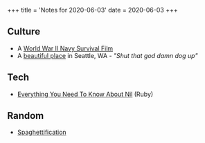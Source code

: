 +++
title = 'Notes for 2020-06-03'
date = 2020-06-03
+++

## Culture
* A [World War II Navy Survival Film](https://www.youtube.com/watch?v=Ae6aP1p3L6s)
* A [beautiful place](https://www.youtube.com/watch?v=1aGUPZc53cQ) in Seattle, WA - _"Shut that god damn dog up"_

## Tech
* [Everything You Need To Know About Nil](https://www.rubyguides.com/2018/01/ruby-nil/) (Ruby)

## Random
* [Spaghettification](https://en.wikipedia.org/wiki/Spaghettification)
